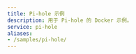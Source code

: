 ```yaml
---
title: Pi-hole 示例
description: 用于 Pi-hole 的 Docker 示例。
service: pi-hole
aliases:
- /samples/pi-hole/
---
```

